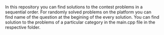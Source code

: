 In this repository you can find solutions to the contest problems in a sequential order. For randomly solved problems on the platform you can find name of the question at the begining of the every solution. You can find solution to the problems of a particular category in the main.cpp file in the respective folder.